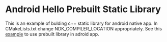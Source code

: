 # Android Hello Prebuilt Static Library
This is an example of bulding c++ static library for android native app. In CMakeLists.txt change NDK_COMPILER_LOCATION appropriately. See this [example](https://github.com/android/ndk-samples/tree/master/hello-libs) to use prebuilt library in adroid app. 
